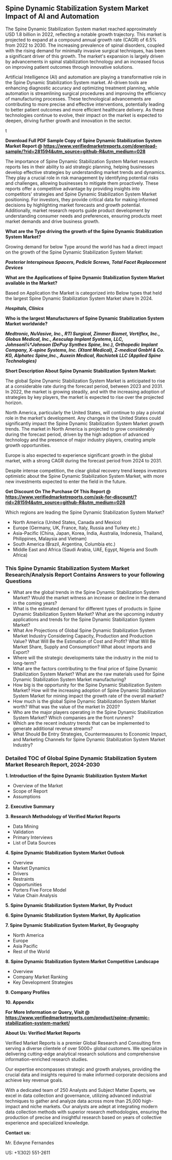 <h2>Spine Dynamic Stabilization System Market Impact of AI and Automation</h2><p>The Spine Dynamic Stabilization System market reached approximately USD 1.8 billion in 2022, reflecting a notable growth trajectory. This market is projected to expand at a compound annual growth rate (CAGR) of 6.5% from 2022 to 2030. The increasing prevalence of spinal disorders, coupled with the rising demand for minimally invasive surgical techniques, has been a significant driver of this growth. The market's expansion is largely driven by advancements in spinal stabilization technology and an increased focus on improving patient outcomes through innovative solutions.</p><p>Artificial Intelligence (AI) and automation are playing a transformative role in the Spine Dynamic Stabilization System market. AI-driven tools are enhancing diagnostic accuracy and optimizing treatment planning, while automation is streamlining surgical procedures and improving the efficiency of manufacturing processes. These technological advancements are contributing to more precise and effective interventions, potentially leading to better patient outcomes and more efficient healthcare delivery. As these technologies continue to evolve, their impact on the market is expected to deepen, driving further growth and innovation in the sector.</p>t</p><p id="" class=""><strong>Download Full PDF Sample Copy of Spine Dynamic Stabilization System Market Report @ <a href="https://www.verifiedmarketreports.com/download-sample/?rid=281594&utm_source=github-R&utm_medium=028" target="_blank">https://www.verifiedmarketreports.com/download-sample/?rid=281594&utm_source=github-R&utm_medium=028</a></strong></p><p>The importance of&nbsp;Spine Dynamic Stabilization System Market research reports lies in their ability to aid strategic planning, helping businesses develop effective strategies by understanding market trends and dynamics. They play a crucial role in risk management by identifying potential risks and challenges, allowing businesses to mitigate them proactively. These reports offer a competitive advantage by providing insights into competitors' strategies and Spine Dynamic Stabilization System Market positioning. For investors, they provide critical data for making informed decisions by highlighting market forecasts and growth potential. Additionally, market research reports guide product development by understanding consumer needs and preferences, ensuring products meet market demands and drive business growth.</p><p><strong>What are the&nbsp;Type driving the growth of the Spine Dynamic Stabilization System Market?</strong></p><p id="" class="">Growing demand for below Type around the world has had a direct impact on the growth of the Spine Dynamic Stabilization System Market:</p><em><strong>Posterior Interspinous Spacers, Pedicle Screws, Total Facet Replacement Devices</strong></em></p><strong>What are the&nbsp;Applications&nbsp;of Spine Dynamic Stabilization System Market available in the Market?</strong></p><p id="" class="">Based on Application the Market is categorized into Below types that held the largest Spine Dynamic Stabilization System Market share In 2024.</p><em><strong>Hospitals, Clinics</strong></em></p><strong>Who is the largest Manufacturers of Spine Dynamic Stabilization System Market worldwide?</strong></p><p><em><strong>Medtronic, NuVasive, Inc., RTI Surgical, Zimmer Biomet, Vertiflex, Inc., Globus Medical, Inc., Aesculap Implant Systems, LLC, Johnsonï¼†Johnson (DePuy Synthes Spine, Inc.), Orthopedic Implant Company, X-spine Systems, Inc. (Xtant Medical), Z-medical GmbH & Co. KG, Alphatec Spine,Inc., Auxein Medical, Rachiotek LLC (Applied Spine Technologies)</strong></em></p><p id="" class=""><strong>Short Description About Spine Dynamic Stabilization System Market:</strong></p><p>The global Spine Dynamic Stabilization System Market is anticipated to rise at a considerable rate during the forecast period, between 2023 and 2031. In 2022, the market is growing steadily, and with the increasing adoption of strategies by key players, the market is expected to rise over the projected horizon.</p><p>North America, particularly the United States, will continue to play a pivotal role in the market's development. Any changes in the United States could significantly impact the Spine Dynamic Stabilization System Market growth trends. The market in North America is projected to grow considerably during the forecast period, driven by the high adoption of advanced technology and the presence of major industry players, creating ample growth opportunities.</p><p>Europe is also expected to experience significant growth in the global market, with a strong CAGR during the forecast period from 2024 to 2031.</p><p>Despite intense competition, the clear global recovery trend keeps investors optimistic about the Spine Dynamic Stabilization System Market, with more new investments expected to enter the field in the future.</p><p id="" class=""><strong>Get Discount On The Purchase Of This Report @ <a href="https://www.verifiedmarketreports.com/ask-for-discount/?rid=281594&utm_source=github-R&utm_medium=028" target="_blank">https://www.verifiedmarketreports.com/ask-for-discount/?rid=281594&utm_source=github-R&utm_medium=028</a></strong></p>Which regions are leading the Spine Dynamic Stabilization System Market?</p><ul><li>North America (United States, Canada and Mexico)</li><li>Europe (Germany, UK, France, Italy, Russia and Turkey etc.)</li><li>Asia-Pacific (China, Japan, Korea, India, Australia, Indonesia, Thailand, Philippines, Malaysia and Vietnam)</li><li>South America (Brazil, Argentina, Columbia etc.)</li><li>Middle East and Africa (Saudi Arabia, UAE, Egypt, Nigeria and South Africa)</li></ul><h3 id="" class="">This Spine Dynamic Stabilization System Market Research/Analysis Report Contains Answers to your following Questions</h3><ul><li>What are the global trends in the Spine Dynamic Stabilization System Market? Would the market witness an increase or decline in the demand in the coming years?</li><li>What is the estimated demand for different types of products in Spine Dynamic Stabilization System Market? What are the upcoming industry applications and trends for the Spine Dynamic Stabilization System Market?</li><li>What Are Projections of Global Spine Dynamic Stabilization System Market Industry Considering Capacity, Production and Production Value? What Will Be the Estimation of Cost and Profit? What Will Be Market Share, Supply and Consumption? What about imports and Export?</li><li>Where will the strategic developments take the industry in the mid to long-term?</li><li>What are the factors contributing to the final price of Spine Dynamic Stabilization System Market? What are the raw materials used for Spine Dynamic Stabilization System Market manufacturing?</li><li>How big is the opportunity for the Spine Dynamic Stabilization System Market? How will the increasing adoption of Spine Dynamic Stabilization System Market for mining impact the growth rate of the overall market?</li><li>How much is the global Spine Dynamic Stabilization System Market worth? What was the value of the market In 2020?</li><li>Who are the major players operating in the Spine Dynamic Stabilization System Market? Which companies are the front runners?</li><li>Which are the recent industry trends that can be implemented to generate additional revenue streams?</li><li>What Should Be Entry Strategies, Countermeasures to Economic Impact, and Marketing Channels for Spine Dynamic Stabilization System Market Industry?</li></ul><h3 id="" class="">Detailed TOC of Global Spine Dynamic Stabilization System Market Research Report, 2024-2030</h3><p id="" class=""><strong>1. Introduction of the Spine Dynamic Stabilization System Market</strong></p><ul><li>Overview of the Market</li><li>Scope of Report</li><li>Assumptions</li></ul><p id="" class=""><strong>2. Executive Summary</strong></p><p id="" class=""><strong>3. Research Methodology of Verified Market Reports</strong></p><ul><li>Data Mining</li><li>Validation</li><li>Primary Interviews</li><li>List of Data Sources</li></ul><p id="" class=""><strong>4. Spine Dynamic Stabilization System Market Outlook</strong></p><ul><li>Overview</li><li>Market Dynamics</li><li>Drivers</li><li>Restraints</li><li>Opportunities</li><li>Porters Five Force Model</li><li>Value Chain Analysis</li></ul><p id="" class=""><strong>5. Spine Dynamic Stabilization System Market, By Product</strong></p><p id="" class=""><strong>6. Spine Dynamic Stabilization System Market, By Application</strong></p><p id="" class=""><strong>7. Spine Dynamic Stabilization System Market, By Geography</strong></p><ul><li>North America</li><li>Europe</li><li>Asia Pacific</li><li>Rest of the World</li></ul><p id="" class=""><strong>8. Spine Dynamic Stabilization System Market Competitive Landscape</strong></p><ul><li>Overview</li><li>Company Market Ranking</li><li>Key Development Strategies</li></ul><p id="" class=""><strong>9. Company Profiles</strong></p><p id="" class=""><strong>10. Appendix</strong></p><p id="" class=""><strong>For More Information or Query, Visit @ <a href="https://www.verifiedmarketreports.com/product/spine-dynamic-stabilization-system-market/" target="_blank">https://www.verifiedmarketreports.com/product/spine-dynamic-stabilization-system-market/</a></strong></p><p id="" class=""><strong>About Us: Verified Market Reports</strong></p><p id="" class="">Verified Market Reports is a premier Global Research and Consulting firm serving a diverse clientele of over 5000+ global customers. We specialize in delivering cutting-edge analytical research solutions and comprehensive information-enriched research studies.</p><p id="" class="">Our expertise encompasses strategic and growth analyses, providing the crucial data and insights required to make informed corporate decisions and achieve key revenue goals.</p><p id="" class="">With a dedicated team of 250 Analysts and Subject Matter Experts, we excel in data collection and governance, utilizing advanced industrial techniques to gather and analyze data across more than 25,000 high-impact and niche markets. Our analysts are adept at integrating modern data collection methods with superior research methodologies, ensuring the production of precise and insightful research based on years of collective experience and specialized knowledge.</p><p id="" class=""><strong>Contact us:</strong></p><p id="" class="">Mr. Edwyne Fernandes</p><p id="" class="">US: +1(302) 551-2611</p>